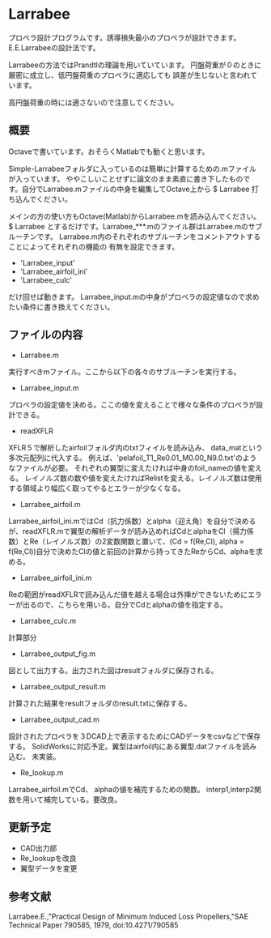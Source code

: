 Larrabee
====

プロペラ設計プログラムです。誘導損失最小のプロペラが設計できます。
E.E.Larrabeeの設計法です。

Larrabeeの方法ではPrandtlの理論を用いていています。
円盤荷重が０のときに厳密に成立し、低円盤荷重のプロペラに適応しても
誤差が生じないと言われています。

高円盤荷重の時には適さないので注意してください。


概要
----
Octaveで書いています。おそらくMatlabでも動くと思います。

Simple-Larrabeeフォルダに入っているのは簡単に計算するための.mファイルが入っています。
ややこしいことせずに論文のまま素直に書き下したものです。自分でLarrabee.mファイルの中身を編集してOctave上から
    $ Larrabee
打ち込んでください。

メインの方の使い方もOctave(Matlab)からLarrabee.mを読み込んでください。
    $ Larrabee
とするだけです。Larrabee_***.mのファイル群はLarrabee.mのサブルーチンです。
Larrabee.m内のそれぞれのサブルーチンをコメントアウトすることによってそれぞれの機能の
有無を設定できます。

* 'Larrabee_input'
* 'Larrabee_airfoil_ini'
* 'Larrabee_culc'

だけ回せば動きます。
Larrabee_input.mの中身がプロペラの設定値なので求めたい条件に書き換えてください。

ファイルの内容
----
* Larrabee.m

実行すべきmファイル。ここから以下の各々のサブルーチンを実行する。
* Larrabee_input.m

プロペラの設定値を決める。ここの値を変えることで様々な条件のプロペラが設計できる。
* readXFLR

XFLR５で解析したairfoilフォルダ内のtxtフィイルを読み込み、
data_matという多次元配列に代入する。
例えば、'pelafoil\_T1\_Re0.01\_M0.00\_N9.0.txt'のようなファイルが必要。
それぞれの翼型に変えたければ中身のfoil_nameの値を変える。
レイノルズ数の数や値を変えたければRelistを変える。レイノルズ数は使用する領域より幅広く取ってやるとエラーが少なくなる。
* Larrabee_airfoil.m

Larrabee\_airfoil_ini.mではCd（抗力係数）とalpha（迎え角）を自分で決めるが、readXFLR.mで翼型の解析データが読み込めればCdとalphaをCl（揚力係数）とRe（レイノルズ数）の2変数関数と置いて、(Cd = f(Re,Cl), alpha = f(Re,Cl))自分で決めたClの値と前回の計算から持ってきたReからCd、alphaを求める。
* Larrabee\_airfoil_ini.m

Reの範囲がreadXFLRで読み込んだ値を越える場合は外挿ができないためにエラーが出るので、こちらを用いる。自分でCdとalphaの値を指定する。
* Larrabee_culc.m

計算部分
* Larrabee_output_fig.m

図として出力する。出力された図はresultフォルダに保存される。
* Larrabee_output_result.m

計算された結果をresultフォルダのresult.txtに保存する。
* Larrabee_output_cad.m

設計されたプロペラを３DCAD上で表示するためにCADデータをcsvなどで保存する。
SolidWorksに対応予定。翼型はairfoil内にある翼型.datファイルを読み込む。
未実装。
* Re_lookup.m

Larrabee\_airfoil.mでCd、	alphaの値を補完するための関数。
interp1,interp2関数を用いて補完している。要改良。

更新予定
----
* CAD出力部
* Re_lookupを改良
* 翼型データを変更

参考文献
----
Larrabee.E.,"Practical Design of Minimum Induced Loss Propellers,"SAE Technical Paper 790585, 1979, doi:10.4271/790585

